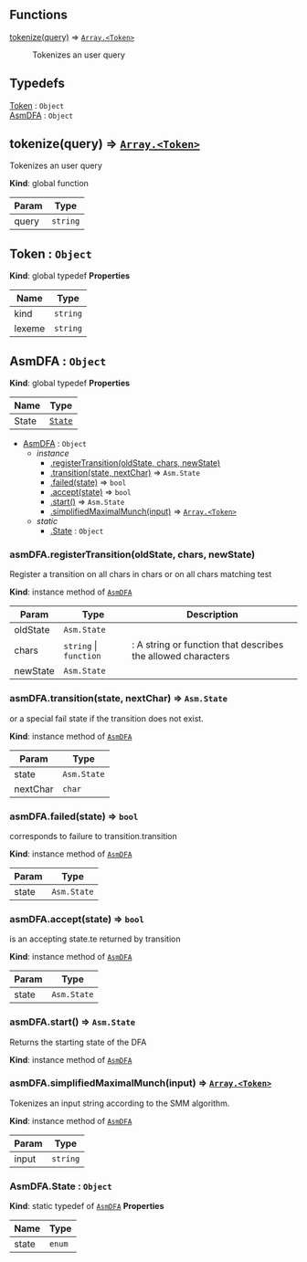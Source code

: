 ## Functions

<dl>
<dt><a href="#tokenize">tokenize(query)</a> ⇒ <code><a href="#Token">Array.&lt;Token&gt;</a></code></dt>
<dd><p>Tokenizes an user query</p>
</dd>
</dl>

## Typedefs

<dl>
<dt><a href="#Token">Token</a> : <code>Object</code></dt>
<dd></dd>
<dt><a href="#AsmDFA">AsmDFA</a> : <code>Object</code></dt>
<dd></dd>
</dl>

<a name="tokenize"></a>

## tokenize(query) ⇒ [<code>Array.&lt;Token&gt;</code>](#Token)
Tokenizes an user query

**Kind**: global function

| Param | Type |
| --- | --- |
| query | <code>string</code> |

<a name="Token"></a>

## Token : <code>Object</code>
**Kind**: global typedef
**Properties**

| Name | Type |
| --- | --- |
| kind | <code>string</code> |
| lexeme | <code>string</code> |

<a name="AsmDFA"></a>

## AsmDFA : <code>Object</code>
**Kind**: global typedef
**Properties**

| Name | Type |
| --- | --- |
| State | [<code>State</code>](#AsmDFA.State) |


* [AsmDFA](#AsmDFA) : <code>Object</code>
    * _instance_
        * [.registerTransition(oldState, chars, newState)](#AsmDFA+registerTransition)
        * [.transition(state, nextChar)](#AsmDFA+transition) ⇒ <code>Asm.State</code>
        * [.failed(state)](#AsmDFA+failed) ⇒ <code>bool</code>
        * [.accept(state)](#AsmDFA+accept) ⇒ <code>bool</code>
        * [.start()](#AsmDFA+start) ⇒ <code>Asm.State</code>
        * [.simplifiedMaximalMunch(input)](#AsmDFA+simplifiedMaximalMunch) ⇒ [<code>Array.&lt;Token&gt;</code>](#Token)
    * _static_
        * [.State](#AsmDFA.State) : <code>Object</code>

<a name="AsmDFA+registerTransition"></a>

### asmDFA.registerTransition(oldState, chars, newState)
Register a transition on all chars in chars or on all chars matching test

**Kind**: instance method of [<code>AsmDFA</code>](#AsmDFA)

| Param | Type | Description |
| --- | --- | --- |
| oldState | <code>Asm.State</code> |  |
| chars | <code>string</code> \| <code>function</code> | : A string or function that describes the allowed characters |
| newState | <code>Asm.State</code> |  |

<a name="AsmDFA+transition"></a>

### asmDFA.transition(state, nextChar) ⇒ <code>Asm.State</code>
or a special fail state if the transition does not exist.

**Kind**: instance method of [<code>AsmDFA</code>](#AsmDFA)

| Param | Type |
| --- | --- |
| state | <code>Asm.State</code> |
| nextChar | <code>char</code> |

<a name="AsmDFA+failed"></a>

### asmDFA.failed(state) ⇒ <code>bool</code>
corresponds to failure to transition.transition

**Kind**: instance method of [<code>AsmDFA</code>](#AsmDFA)

| Param | Type |
| --- | --- |
| state | <code>Asm.State</code> |

<a name="AsmDFA+accept"></a>

### asmDFA.accept(state) ⇒ <code>bool</code>
is an accepting state.te returned by transition

**Kind**: instance method of [<code>AsmDFA</code>](#AsmDFA)

| Param | Type |
| --- | --- |
| state | <code>Asm.State</code> |

<a name="AsmDFA+start"></a>

### asmDFA.start() ⇒ <code>Asm.State</code>
Returns the starting state of the DFA

**Kind**: instance method of [<code>AsmDFA</code>](#AsmDFA)
<a name="AsmDFA+simplifiedMaximalMunch"></a>

### asmDFA.simplifiedMaximalMunch(input) ⇒ [<code>Array.&lt;Token&gt;</code>](#Token)
Tokenizes an input string according to the SMM algorithm.

**Kind**: instance method of [<code>AsmDFA</code>](#AsmDFA)

| Param | Type |
| --- | --- |
| input | <code>string</code> |

<a name="AsmDFA.State"></a>

### AsmDFA.State : <code>Object</code>
**Kind**: static typedef of [<code>AsmDFA</code>](#AsmDFA)
**Properties**

| Name | Type |
| --- | --- |
| state | <code>enum</code> |
